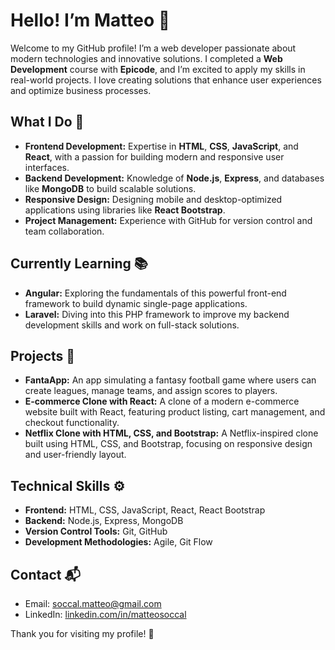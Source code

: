 # Hello! I’m Matteo 👋

Welcome to my GitHub profile! I’m a web developer passionate about modern technologies and innovative solutions. I completed a **Web Development** course with **Epicode**, and I’m excited to apply my skills in real-world projects. I love creating solutions that enhance user experiences and optimize business processes. 

## What I Do 🔧

- **Frontend Development:** Expertise in **HTML**, **CSS**, **JavaScript**, and **React**, with a passion for building modern and responsive user interfaces.
- **Backend Development:** Knowledge of **Node.js**, **Express**, and databases like **MongoDB** to build scalable solutions.
- **Responsive Design:** Designing mobile and desktop-optimized applications using libraries like **React Bootstrap**.
- **Project Management:** Experience with GitHub for version control and team collaboration.

## Currently Learning 📚

- **Angular:** Exploring the fundamentals of this powerful front-end framework to build dynamic single-page applications.
- **Laravel:** Diving into this PHP framework to improve my backend development skills and work on full-stack solutions.

## Projects 🚀

- **FantaApp:** An app simulating a fantasy football game where users can create leagues, manage teams, and assign scores to players.
- **E-commerce Clone with React:** A clone of a modern e-commerce website built with React, featuring product listing, cart management, and checkout functionality.
- **Netflix Clone with HTML, CSS, and Bootstrap:** A Netflix-inspired clone built using HTML, CSS, and Bootstrap, focusing on responsive design and user-friendly layout.

## Technical Skills ⚙️

- **Frontend:** HTML, CSS, JavaScript, React, React Bootstrap
- **Backend:** Node.js, Express, MongoDB
- **Version Control Tools:** Git, GitHub
- **Development Methodologies:** Agile, Git Flow

## Contact 📬

- Email: [soccal.matteo@gmail.com](mailto:soccal.matteo@gmail.com)
- LinkedIn: [linkedin.com/in/matteosoccal](https://www.linkedin.com/in/matteosoccal)

Thank you for visiting my profile! 🙏
